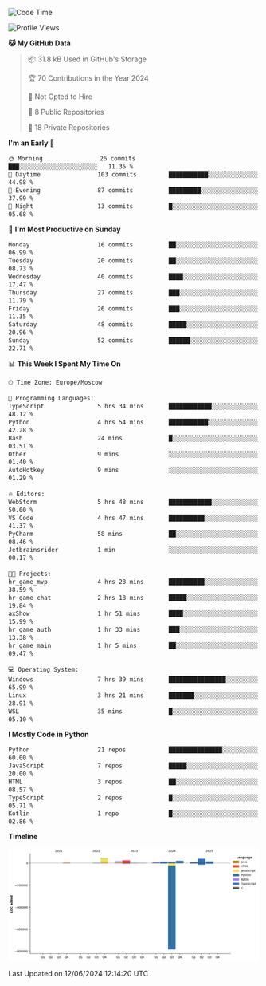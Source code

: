 <!--START_SECTION:waka-->
![Code Time](http://img.shields.io/badge/Code%20Time-365%20hrs%2022%20mins-blue)

![Profile Views](http://img.shields.io/badge/Profile%20Views-2-blue)

**🐱 My GitHub Data** 

> 📦 31.8 kB Used in GitHub's Storage 
 > 
> 🏆 70 Contributions in the Year 2024
 > 
> 🚫 Not Opted to Hire
 > 
> 📜 8 Public Repositories 
 > 
> 🔑 18 Private Repositories 
 > 
**I'm an Early 🐤** 

```text
🌞 Morning                26 commits          ███░░░░░░░░░░░░░░░░░░░░░░   11.35 % 
🌆 Daytime                103 commits         ███████████░░░░░░░░░░░░░░   44.98 % 
🌃 Evening                87 commits          █████████░░░░░░░░░░░░░░░░   37.99 % 
🌙 Night                  13 commits          █░░░░░░░░░░░░░░░░░░░░░░░░   05.68 % 
```
📅 **I'm Most Productive on Sunday** 

```text
Monday                   16 commits          ██░░░░░░░░░░░░░░░░░░░░░░░   06.99 % 
Tuesday                  20 commits          ██░░░░░░░░░░░░░░░░░░░░░░░   08.73 % 
Wednesday                40 commits          ████░░░░░░░░░░░░░░░░░░░░░   17.47 % 
Thursday                 27 commits          ███░░░░░░░░░░░░░░░░░░░░░░   11.79 % 
Friday                   26 commits          ███░░░░░░░░░░░░░░░░░░░░░░   11.35 % 
Saturday                 48 commits          █████░░░░░░░░░░░░░░░░░░░░   20.96 % 
Sunday                   52 commits          ██████░░░░░░░░░░░░░░░░░░░   22.71 % 
```


📊 **This Week I Spent My Time On** 

```text
🕑︎ Time Zone: Europe/Moscow

💬 Programming Languages: 
TypeScript               5 hrs 34 mins       ████████████░░░░░░░░░░░░░   48.12 % 
Python                   4 hrs 54 mins       ███████████░░░░░░░░░░░░░░   42.28 % 
Bash                     24 mins             █░░░░░░░░░░░░░░░░░░░░░░░░   03.51 % 
Other                    9 mins              ░░░░░░░░░░░░░░░░░░░░░░░░░   01.40 % 
AutoHotkey               9 mins              ░░░░░░░░░░░░░░░░░░░░░░░░░   01.29 % 

🔥 Editors: 
WebStorm                 5 hrs 48 mins       ████████████░░░░░░░░░░░░░   50.00 % 
VS Code                  4 hrs 47 mins       ██████████░░░░░░░░░░░░░░░   41.37 % 
PyCharm                  58 mins             ██░░░░░░░░░░░░░░░░░░░░░░░   08.46 % 
Jetbrainsrider           1 min               ░░░░░░░░░░░░░░░░░░░░░░░░░   00.17 % 

🐱‍💻 Projects: 
hr_game_mvp              4 hrs 28 mins       ██████████░░░░░░░░░░░░░░░   38.59 % 
hr_game_chat             2 hrs 18 mins       █████░░░░░░░░░░░░░░░░░░░░   19.84 % 
axShow                   1 hr 51 mins        ████░░░░░░░░░░░░░░░░░░░░░   15.99 % 
hr_game_auth             1 hr 33 mins        ███░░░░░░░░░░░░░░░░░░░░░░   13.38 % 
hr_game_main             1 hr 5 mins         ██░░░░░░░░░░░░░░░░░░░░░░░   09.47 % 

💻 Operating System: 
Windows                  7 hrs 39 mins       ████████████████░░░░░░░░░   65.99 % 
Linux                    3 hrs 21 mins       ███████░░░░░░░░░░░░░░░░░░   28.91 % 
WSL                      35 mins             █░░░░░░░░░░░░░░░░░░░░░░░░   05.10 % 
```

**I Mostly Code in Python** 

```text
Python                   21 repos            ███████████████░░░░░░░░░░   60.00 % 
JavaScript               7 repos             █████░░░░░░░░░░░░░░░░░░░░   20.00 % 
HTML                     3 repos             ██░░░░░░░░░░░░░░░░░░░░░░░   08.57 % 
TypeScript               2 repos             █░░░░░░░░░░░░░░░░░░░░░░░░   05.71 % 
Kotlin                   1 repo              █░░░░░░░░░░░░░░░░░░░░░░░░   02.86 % 
```



**Timeline**

![Lines of Code chart](https://raw.githubusercontent.com/adlemx/adlemx/main/assets/bar_graph.png)


 Last Updated on 12/06/2024 12:14:20 UTC
<!--END_SECTION:waka-->
